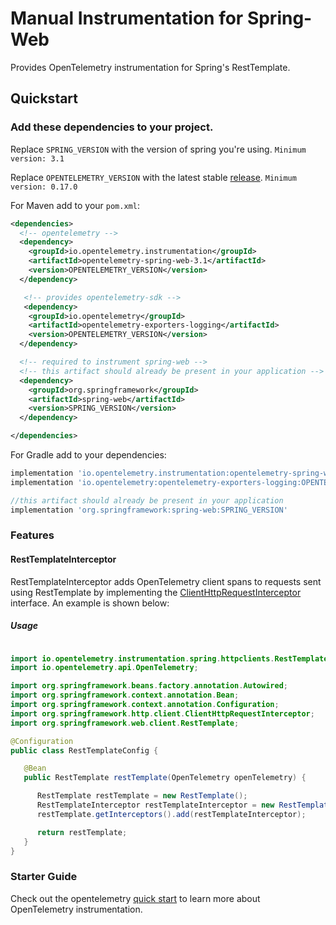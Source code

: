 # Manual Instrumentation for Spring-Web

Provides OpenTelemetry instrumentation for Spring's RestTemplate.

## Quickstart

### Add these dependencies to your project.

Replace `SPRING_VERSION` with the version of spring you're using.
`Minimum version: 3.1`

Replace `OPENTELEMETRY_VERSION` with the latest stable [release](https://mvnrepository.com/artifact/io.opentelemetry).
`Minimum version: 0.17.0`

For Maven add to your `pom.xml`:
```xml
<dependencies>
  <!-- opentelemetry -->
  <dependency>
    <groupId>io.opentelemetry.instrumentation</groupId>
    <artifactId>opentelemetry-spring-web-3.1</artifactId>
    <version>OPENTELEMETRY_VERSION</version>
  </dependency>

   <!-- provides opentelemetry-sdk -->
   <dependency>
    <groupId>io.opentelemetry</groupId>
    <artifactId>opentelemetry-exporters-logging</artifactId>
    <version>OPENTELEMETRY_VERSION</version>
  </dependency>

  <!-- required to instrument spring-web -->
  <!-- this artifact should already be present in your application -->
  <dependency>
    <groupId>org.springframework</groupId>
    <artifactId>spring-web</artifactId>
    <version>SPRING_VERSION</version>
  </dependency>

</dependencies>
```

For Gradle add to your dependencies:
```groovy
implementation 'io.opentelemetry.instrumentation:opentelemetry-spring-web-3.1:OPENTELEMETRY_VERSION'
implementation 'io.opentelemetry:opentelemetry-exporters-logging:OPENTELEMETRY_VERSION'

//this artifact should already be present in your application
implementation 'org.springframework:spring-web:SPRING_VERSION'
```

### Features

#### RestTemplateInterceptor

RestTemplateInterceptor adds OpenTelemetry client spans to requests sent using RestTemplate by implementing the [ClientHttpRequestInterceptor](https://docs.spring.io/spring/docs/current/javadoc-api/org/springframework/http/client/ClientHttpRequestInterceptor.html)
interface. An example is shown below:

##### Usage

```java

import io.opentelemetry.instrumentation.spring.httpclients.RestTemplateInterceptor;
import io.opentelemetry.api.OpenTelemetry;

import org.springframework.beans.factory.annotation.Autowired;
import org.springframework.context.annotation.Bean;
import org.springframework.context.annotation.Configuration;
import org.springframework.http.client.ClientHttpRequestInterceptor;
import org.springframework.web.client.RestTemplate;

@Configuration
public class RestTemplateConfig {

   @Bean
   public RestTemplate restTemplate(OpenTelemetry openTelemetry) {

      RestTemplate restTemplate = new RestTemplate();
      RestTemplateInterceptor restTemplateInterceptor = new RestTemplateInterceptor(openTelemetry);
      restTemplate.getInterceptors().add(restTemplateInterceptor);

      return restTemplate;
   }
}
```

### Starter Guide

Check out the opentelemetry [quick start](https://github.com/open-telemetry/opentelemetry-java/blob/master/QUICKSTART.md) to learn more about OpenTelemetry instrumentation.
